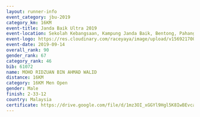 ```yaml
---
layout: runner-info 
event_category: jbu-2019 
category_km: 16KM 
event-title: Janda Baik Ultra 2019  
event-location: Sekolah Kebangsaan, Kampung Janda Baik, Bentong, Pahang, Malaysia 
event-logo: https://res.cloudinary.com/raceyaya/image/upload/v1569217009/logo/janda-baik_vch1pc.jpg 
event-date: 2019-09-14 
overall_rank: 90
gender_rank: 67
category_rank: 46
bib: 61072
name: MOHD RIDZUAN BIN AHMAD WALID
distance: 16KM
category: 16KM Men Open
gender: Male
finish: 2-33-12
country: Malaysia
certificate: https://drive.google.com/file/d/1mz3OI_xGGYl9Hgl5K8IwBEvcaUJiW2ib/view?usp=sharing
---
```

